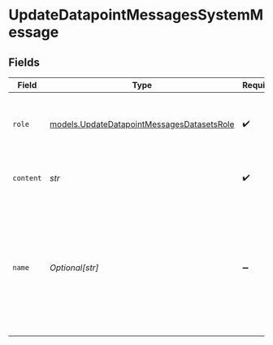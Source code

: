 # UpdateDatapointMessagesSystemMessage


## Fields

| Field                                                                                                                        | Type                                                                                                                         | Required                                                                                                                     | Description                                                                                                                  |
| ---------------------------------------------------------------------------------------------------------------------------- | ---------------------------------------------------------------------------------------------------------------------------- | ---------------------------------------------------------------------------------------------------------------------------- | ---------------------------------------------------------------------------------------------------------------------------- |
| `role`                                                                                                                       | [models.UpdateDatapointMessagesDatasetsRole](../models/updatedatapointmessagesdatasetsrole.md)                               | :heavy_check_mark:                                                                                                           | The role of the messages author, in this case `system`.                                                                      |
| `content`                                                                                                                    | *str*                                                                                                                        | :heavy_check_mark:                                                                                                           | The contents of the system message.                                                                                          |
| `name`                                                                                                                       | *Optional[str]*                                                                                                              | :heavy_minus_sign:                                                                                                           | An optional name for the participant. Provides the model information to differentiate between participants of the same role. |
